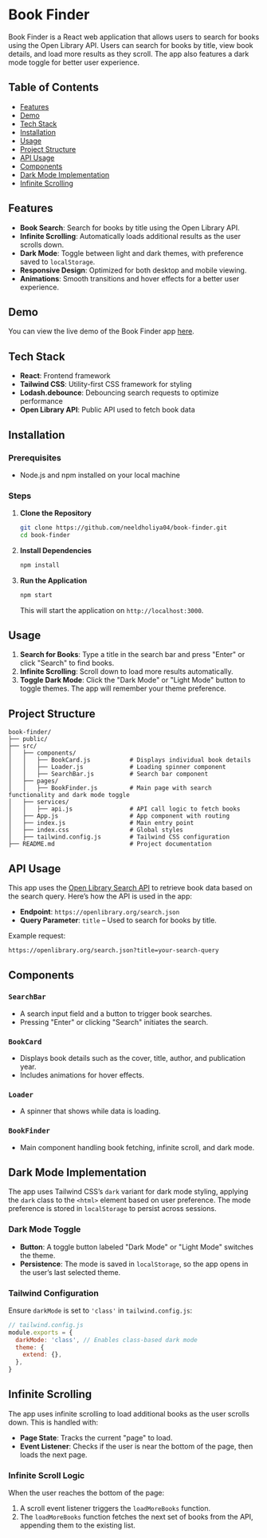 
# Book Finder

Book Finder is a React web application that allows users to search for books using the Open Library API. Users can search for books by title, view book details, and load more results as they scroll. The app also features a dark mode toggle for better user experience.

## Table of Contents
- [Features](#features)
- [Demo](#demo)
- [Tech Stack](#tech-stack)
- [Installation](#installation)
- [Usage](#usage)
- [Project Structure](#project-structure)
- [API Usage](#api-usage)
- [Components](#components)
- [Dark Mode Implementation](#dark-mode-implementation)
- [Infinite Scrolling](#infinite-scrolling)


## Features
- **Book Search**: Search for books by title using the Open Library API.
- **Infinite Scrolling**: Automatically loads additional results as the user scrolls down.
- **Dark Mode**: Toggle between light and dark themes, with preference saved to `localStorage`.
- **Responsive Design**: Optimized for both desktop and mobile viewing.
- **Animations**: Smooth transitions and hover effects for a better user experience.

## Demo
You can view the live demo of the Book Finder app [here](https://book-finder-cyan-delta.vercel.app/).

## Tech Stack
- **React**: Frontend framework
- **Tailwind CSS**: Utility-first CSS framework for styling
- **Lodash.debounce**: Debouncing search requests to optimize performance
- **Open Library API**: Public API used to fetch book data

## Installation

### Prerequisites
- Node.js and npm installed on your local machine

### Steps
1. **Clone the Repository**
   ```bash
   git clone https://github.com/neeldholiya04/book-finder.git
   cd book-finder
   ```

2. **Install Dependencies**
   ```bash
   npm install
   ```

3. **Run the Application**
   ```bash
   npm start
   ```
   This will start the application on `http://localhost:3000`.

## Usage
1. **Search for Books**: Type a title in the search bar and press "Enter" or click "Search" to find books.
2. **Infinite Scrolling**: Scroll down to load more results automatically.
3. **Toggle Dark Mode**: Click the "Dark Mode" or "Light Mode" button to toggle themes. The app will remember your theme preference.

## Project Structure

```
book-finder/
├── public/
├── src/
│   ├── components/
│   │   ├── BookCard.js           # Displays individual book details
│   │   ├── Loader.js             # Loading spinner component
│   │   ├── SearchBar.js          # Search bar component
│   ├── pages/
│   │   ├── BookFinder.js         # Main page with search functionality and dark mode toggle
│   ├── services/
│   │   ├── api.js                # API call logic to fetch books
│   ├── App.js                    # App component with routing
│   ├── index.js                  # Main entry point
│   ├── index.css                 # Global styles
│   ├── tailwind.config.js        # Tailwind CSS configuration
├── README.md                     # Project documentation
```

## API Usage
This app uses the [Open Library Search API](https://openlibrary.org/developers/api) to retrieve book data based on the search query. Here’s how the API is used in the app:

- **Endpoint**: `https://openlibrary.org/search.json`
- **Query Parameter**: `title` – Used to search for books by title.

Example request:
```bash
https://openlibrary.org/search.json?title=your-search-query
```

## Components

### `SearchBar`
- A search input field and a button to trigger book searches.
- Pressing "Enter" or clicking "Search" initiates the search.

### `BookCard`
- Displays book details such as the cover, title, author, and publication year.
- Includes animations for hover effects.

### `Loader`
- A spinner that shows while data is loading.
  
### `BookFinder`
- Main component handling book fetching, infinite scroll, and dark mode.

## Dark Mode Implementation
The app uses Tailwind CSS’s `dark` variant for dark mode styling, applying the `dark` class to the `<html>` element based on user preference. The mode preference is stored in `localStorage` to persist across sessions.

### Dark Mode Toggle
- **Button**: A toggle button labeled "Dark Mode" or "Light Mode" switches the theme.
- **Persistence**: The mode is saved in `localStorage`, so the app opens in the user’s last selected theme.

### Tailwind Configuration
Ensure `darkMode` is set to `'class'` in `tailwind.config.js`:
```javascript
// tailwind.config.js
module.exports = {
  darkMode: 'class', // Enables class-based dark mode
  theme: {
    extend: {},
  },
}
```

## Infinite Scrolling
The app uses infinite scrolling to load additional books as the user scrolls down. This is handled with:
- **Page State**: Tracks the current "page" to load.
- **Event Listener**: Checks if the user is near the bottom of the page, then loads the next page.
  
### Infinite Scroll Logic
When the user reaches the bottom of the page:
1. A scroll event listener triggers the `loadMoreBooks` function.
2. The `loadMoreBooks` function fetches the next set of books from the API, appending them to the existing list.
